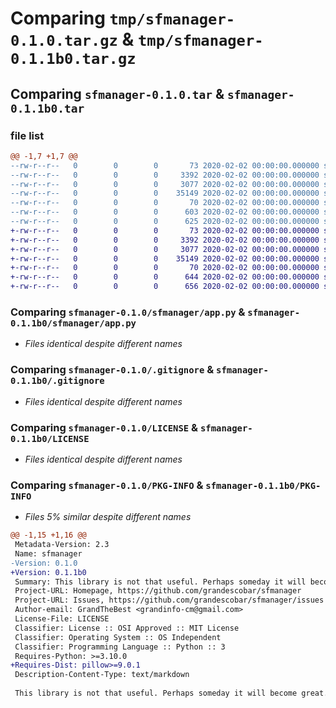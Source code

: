 # Comparing `tmp/sfmanager-0.1.0.tar.gz` & `tmp/sfmanager-0.1.1b0.tar.gz`

## Comparing `sfmanager-0.1.0.tar` & `sfmanager-0.1.1b0.tar`

### file list

```diff
@@ -1,7 +1,7 @@
--rw-r--r--   0        0        0       73 2020-02-02 00:00:00.000000 sfmanager-0.1.0/sfmanager/__init__.py
--rw-r--r--   0        0        0     3392 2020-02-02 00:00:00.000000 sfmanager-0.1.0/sfmanager/app.py
--rw-r--r--   0        0        0     3077 2020-02-02 00:00:00.000000 sfmanager-0.1.0/.gitignore
--rw-r--r--   0        0        0    35149 2020-02-02 00:00:00.000000 sfmanager-0.1.0/LICENSE
--rw-r--r--   0        0        0       70 2020-02-02 00:00:00.000000 sfmanager-0.1.0/README.md
--rw-r--r--   0        0        0      603 2020-02-02 00:00:00.000000 sfmanager-0.1.0/pyproject.toml
--rw-r--r--   0        0        0      625 2020-02-02 00:00:00.000000 sfmanager-0.1.0/PKG-INFO
+-rw-r--r--   0        0        0       73 2020-02-02 00:00:00.000000 sfmanager-0.1.1b0/sfmanager/__init__.py
+-rw-r--r--   0        0        0     3392 2020-02-02 00:00:00.000000 sfmanager-0.1.1b0/sfmanager/app.py
+-rw-r--r--   0        0        0     3077 2020-02-02 00:00:00.000000 sfmanager-0.1.1b0/.gitignore
+-rw-r--r--   0        0        0    35149 2020-02-02 00:00:00.000000 sfmanager-0.1.1b0/LICENSE
+-rw-r--r--   0        0        0       70 2020-02-02 00:00:00.000000 sfmanager-0.1.1b0/README.md
+-rw-r--r--   0        0        0      644 2020-02-02 00:00:00.000000 sfmanager-0.1.1b0/pyproject.toml
+-rw-r--r--   0        0        0      656 2020-02-02 00:00:00.000000 sfmanager-0.1.1b0/PKG-INFO
```

### Comparing `sfmanager-0.1.0/sfmanager/app.py` & `sfmanager-0.1.1b0/sfmanager/app.py`

 * *Files identical despite different names*

### Comparing `sfmanager-0.1.0/.gitignore` & `sfmanager-0.1.1b0/.gitignore`

 * *Files identical despite different names*

### Comparing `sfmanager-0.1.0/LICENSE` & `sfmanager-0.1.1b0/LICENSE`

 * *Files identical despite different names*

### Comparing `sfmanager-0.1.0/PKG-INFO` & `sfmanager-0.1.1b0/PKG-INFO`

 * *Files 5% similar despite different names*

```diff
@@ -1,15 +1,16 @@
 Metadata-Version: 2.3
 Name: sfmanager
-Version: 0.1.0
+Version: 0.1.1b0
 Summary: This library is not that useful. Perhaps someday it will become great.
 Project-URL: Homepage, https://github.com/grandescobar/sfmanager
 Project-URL: Issues, https://github.com/grandescobar/sfmanager/issues
 Author-email: GrandTheBest <grandinfo-cm@gmail.com>
 License-File: LICENSE
 Classifier: License :: OSI Approved :: MIT License
 Classifier: Operating System :: OS Independent
 Classifier: Programming Language :: Python :: 3
 Requires-Python: >=3.10.0
+Requires-Dist: pillow>=9.0.1
 Description-Content-Type: text/markdown
 
 This library is not that useful. Perhaps someday it will become great.
```

